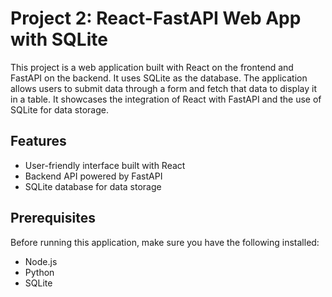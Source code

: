 # Project 2: React-FastAPI Web App with SQLite

This project is a web application built with React on the frontend and FastAPI on the backend. It uses SQLite as the database. The application allows users to submit data through a form and fetch that data to display it in a table. It showcases the integration of React with FastAPI and the use of SQLite for data storage.

## Features

- User-friendly interface built with React
- Backend API powered by FastAPI
- SQLite database for data storage

## Prerequisites

Before running this application, make sure you have the following installed:

- Node.js
- Python
- SQLite

